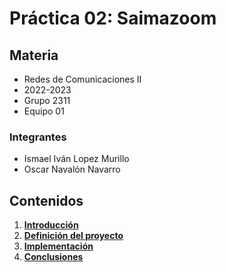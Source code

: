 # Práctica 02: Saimazoom

## Materia
* Redes de Comunicaciones II
* 2022-2023
* Grupo 2311
* Equipo 01

### Integrantes
* Ismael Iván Lopez Murillo
* Oscar Navalón Navarro

## Contenidos
1. [**Introducción**](https://git.eps.uam.es/redes2/2023/2311/01/practica2/-/wikis/Introducci%C3%B3n)
2. [**Definición del proyecto**](https://git.eps.uam.es/redes2/2023/2311/01/practica2/-/wikis/Definici%C3%B3n-del-proyecto)
3. [**Implementación**](https://git.eps.uam.es/redes2/2023/2311/01/practica2/-/wikis/Implementaci%C3%B3n)
4. [**Conclusiones**](https://git.eps.uam.es/redes2/2023/2311/01/practica2/-/wikis/Conclusiones)